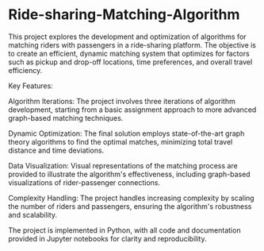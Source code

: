 # Ride-sharing-Matching-Algorithm
This project explores the development and optimization of algorithms for matching riders with passengers in a ride-sharing platform. The objective is to create an efficient, dynamic matching system that optimizes for factors such as pickup and drop-off locations, time preferences, and overall travel efficiency.

Key Features:

Algorithm Iterations: The project involves three iterations of algorithm development, starting from a basic assignment approach to more advanced graph-based matching techniques.

Dynamic Optimization: The final solution employs state-of-the-art graph theory algorithms to find the optimal matches, minimizing total travel distance and time deviations.

Data Visualization: Visual representations of the matching process are provided to illustrate the algorithm's effectiveness, including graph-based visualizations of rider-passenger connections.

Complexity Handling: The project handles increasing complexity by scaling the number of riders and passengers, ensuring the algorithm's robustness and scalability.

The project is implemented in Python, with all code and documentation provided in Jupyter notebooks for clarity and reproducibility.
